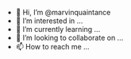 - 👋 Hi, I’m @marvinquaintance
- 👀 I’m interested in ...
- 🌱 I’m currently learning ...
- 💞️ I’m looking to collaborate on ...
- 📫 How to reach me ...

<!---
marvinquaintance/marvinquaintance is a ✨ special ✨ repository because its `README.md` (this file) appears on your GitHub profile.
You can click the Preview link to take a look at your changes.
--->
